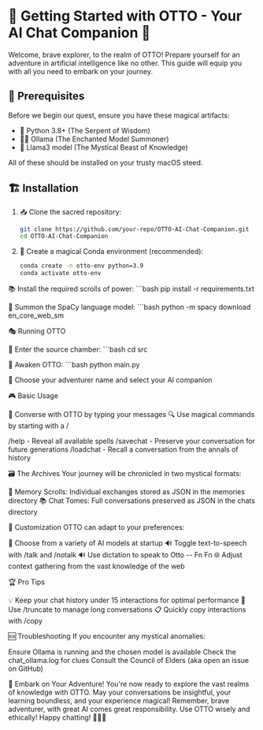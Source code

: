 # 🚀 Getting Started with OTTO - Your AI Chat Companion 🤖

Welcome, brave explorer, to the realm of OTTO! Prepare yourself for an adventure in artificial intelligence like no other. This guide will equip you with all you need to embark on your journey.

## 🧰 Prerequisites

Before we begin our quest, ensure you have these magical artifacts:

- 🐍 Python 3.8+ (The Serpent of Wisdom)
- 🧙‍♂️ Ollama (The Enchanted Model Summoner)
- 🦙 Llama3 model (The Mystical Beast of Knowledge)

All of these should be installed on your trusty macOS steed.

## 🏗️ Installation

1. 📥 Clone the sacred repository:
   ```bash
   git clone https://github.com/your-repo/OTTO-AI-Chat-Companion.git
   cd OTTO-AI-Chat-Companion

2. 🌈 Create a magical Conda environment (recommended):
    ```bash
    conda create -n otto-env python=3.9
    conda activate otto-env

📚 Install the required scrolls of power:
    ```bash
    pip install -r requirements.txt

🧠 Summon the SpaCy language model:
    ```bash
    python -m spacy download en_core_web_sm


🎭 Running OTTO

🏰 Enter the source chamber:
    ```bash
    cd src

🔮 Awaken OTTO:
    ```bash
    python main.py

📝 Choose your adventurer name and select your AI companion

🎮 Basic Usage

💬 Converse with OTTO by typing your messages
🔍 Use magical commands by starting with a /

/help - Reveal all available spells
/savechat - Preserve your conversation for future generations
/loadchat - Recall a conversation from the annals of history


🗃️ The Archives
Your journey will be chronicled in two mystical formats:

📜 Memory Scrolls: Individual exchanges stored as JSON in the memories directory
📚 Chat Tomes: Full conversations preserved as JSON in the chats directory

🎨 Customization
OTTO can adapt to your preferences:

🦜 Choose from a variety of AI models at startup
🔊 Toggle text-to-speech with /talk and /notalk
🔊 Use dictation to speak to Otto -- Fn Fn
🌐 Adjust context gathering from the vast knowledge of the web

🏆 Pro Tips

💡 Keep your chat history under 15 interactions for optimal performance
🔄 Use /truncate to manage long conversations
📋 Quickly copy interactions with /copy

🆘 Troubleshooting
If you encounter any mystical anomalies:

Ensure Ollama is running and the chosen model is available
Check the chat_ollama.log for clues
Consult the Council of Elders (aka open an issue on GitHub)

🌟 Embark on Your Adventure!
You're now ready to explore the vast realms of knowledge with OTTO. 
May your conversations be insightful, your learning boundless, and your experience magical!
Remember, brave adventurer, with great AI comes great responsibility. Use OTTO wisely and ethically!
Happy chatting! 🎉🤖🚀


